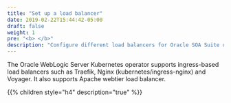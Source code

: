 ```yaml
---
title: "Set up a load balancer"
date: 2019-02-22T15:44:42-05:00
draft: false
weight: 1
pre: "<b> </b>"
description: "Configure different load balancers for Oracle SOA Suite domains."
---
```


The Oracle WebLogic Server Kubernetes operator supports ingress-based load balancers such as Traefik, Nginx (kubernetes/ingress-nginx) and Voyager. It also supports Apache webtier load balancer.


{{% children style="h4" description="true" %}}
